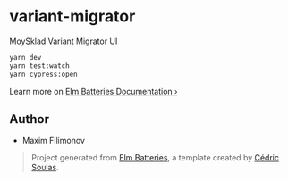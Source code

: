 # variant-migrator

MoySklad Variant Migrator UI

```bash
yarn dev
yarn test:watch
yarn cypress:open
```

Learn more on [Elm Batteries Documentation ›](https://github.com/cedricss/elm-batteries#table-of-contents)

## Author

- Maxim Filimonov

> Project generated from [Elm Batteries](https://github.com/cedricss/elm-batteries), a template created by [Cédric Soulas](https://twitter.com/CedricSoulas).
